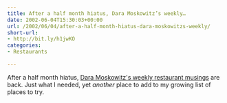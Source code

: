 ```yaml
---
title: After a half month hiatus, Dara Moskowitz’s weekly…
date: 2002-06-04T15:30:03+00:00
url: /2002/06/04/after-a-half-month-hiatus-dara-moskowitzs-weekly/
short-url:
- http://bit.ly/h1jwKO
categories:
- Restaurants

---
```

After a half month hiatus, [Dara Moskowitz's weekly restaurant musings](http://www.citypages.com/databank/23/1121/article10432.asp) are back. Just what I needed, yet <i>another</i> place to add to my growing list of places to try.